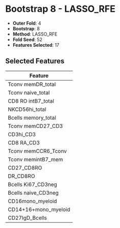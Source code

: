 # Bootstrap 8 - LASSO_RFE

- **Outer Fold**: 4
- **Bootstrap**: 8
- **Method**: LASSO_RFE
- **Fold Seed**: 52
- **Features Selected**: 17

## Selected Features

| Feature |
|---------|
| Tconv memDR_total |
| Tconv naive_total |
| CD8 RO intB7_total |
| NKCD56hi_total |
| Bcells memory_total |
| Tconv memCD27_CD3 |
| CD3hi_CD3 |
| CD8 RA_CD3 |
| Tconv memCCR6_Tconv |
| Tconv memintB7_mem |
| CD27_CD8RO |
| DR_CD8RO |
| Bcells Ki67_CD3neg |
| Bcells naive_CD3neg |
| CD16mono_myeloid |
| CD14+16+mono_myeloid |
| CD27IgD_Bcells |
